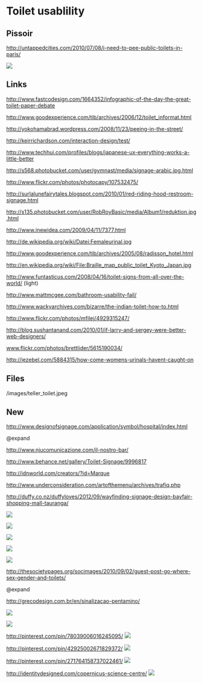 # Toilet usablility

## Pissoir

http://untappedcities.com/2010/07/08/i-need-to-pee-public-toilets-in-paris/

![](http://upload.wikimedia.org/wikipedia/en/8/84/VespasienneLarge.jpg)

## Links

http://www.fastcodesign.com/1664352/infographic-of-the-day-the-great-toilet-paper-debate

http://www.goodexperience.com/tib/archives/2006/12/toilet_informat.html

http://yokohamabrad.wordpress.com/2008/11/23/peeing-in-the-street/

http://keirrichardson.com/interaction-design/test/

http://www.techhui.com/profiles/blogs/japanese-ux-everything-works-a-little-better

http://s568.photobucket.com/user/gymnast/media/signage-arabic.jpg.html

http://www.flickr.com/photos/photocapy/107532475/

http://surlalunefairytales.blogspot.com/2010/01/red-riding-hood-restroom-signage.html

http://s135.photobucket.com/user/RobRoyBasic/media/Album1/reduktion.jpg.html

http://www.inewidea.com/2009/04/11/7377.html

http://de.wikipedia.org/wiki/Datei:Femaleurinal.jpg

http://www.goodexperience.com/tib/archives/2005/08/radisson_hotel.html

http://en.wikipedia.org/wiki/File:Braille_map_public_toilet_Kyoto_Japan.jpg

http://www.funtasticus.com/2008/04/16/toilet-signs-from-all-over-the-world/ (light)

http://www.mattmcgee.com/bathroom-usability-fail/

http://www.wackyarchives.com/bizarre/the-indian-toilet-how-to.html

http://www.flickr.com/photos/mfilej/4929315247/

http://blog.sushantanand.com/2010/01/if-larry-and-sergey-were-better-web-designers/

www.flickr.com/photos/brettlider/5615190034/‎

http://jezebel.com/5884315/how-come-womens-urinals-havent-caught-on

## Files

/images/teller_toilet.jpeg

## New

http://www.designofsignage.com/application/symbol/hospital/index.html

@expand


http://www.njucomunicazione.com/il-nostro-bar/

http://www.behance.net/gallery/Toilet-Signage/9996817

http://idnworld.com/creators/?id=Marque

http://www.underconsideration.com/artofthemenu/archives/trafiq.php

http://duffy.co.nz/duffyloves/2012/09/wayfinding-signage-design-bayfair-shopping-mall-tauranga/


![](http://www.njucomunicazione.com/wp-content/uploads/2011/03/09_fortuna.jpg)


![](http://behance.vo.llnwd.net/profiles19/3154183/projects/9996817/ab68dc4b6ddd46de2dc658efd7a5fdb8.png)


![](http://files.idnworld.com/creators/files/v17n5/Marque/Marque_NGC_brickwork.jpg)


![](http://www.underconsideration.com/artofthemenu/project_images/trafiq_PHOTO_11.jpg)


![](http://duffy.co.nz/duffyloves/wp-content/uploads/2012/09/wayfinding-signage-design-bayfair-shopping-centre-duffy-design.jpg)


http://thesocietypages.org/socimages/2010/09/02/guest-post-go-where-sex-gender-and-toilets/

@expand


http://grecodesign.com.br/en/sinalizacao-pentamino/


![](http://grecodesign.com.br/wp-content/uploads/2013/05/sebrae2.jpg)


![](http://grecodesign.com.br/wp-content/uploads/2013/05/sebrae6-489x700.jpg)


http://pinterest.com/pin/78039006016245095/
![](http://media-cache-ec0.pinimg.com/736x/3b/cf/d6/3bcfd633a174aa47a5e5857991da1505.jpg)


http://pinterest.com/pin/42925002671829372/
![](http://media-cache-ak0.pinimg.com/736x/ce/6c/06/ce6c06f8ce84a0159c41a844f8fc03f7.jpg)


http://pinterest.com/pin/271764158737022461/
![](http://media-cache-ak0.pinimg.com/736x/39/23/be/3923be29332e307737a93e675129534f.jpg)


http://identitydesigned.com/copernicus-science-centre/
![](http://identitydesigned.com/images/mamastudio/kopernik-wayfinding-06.jpg)
